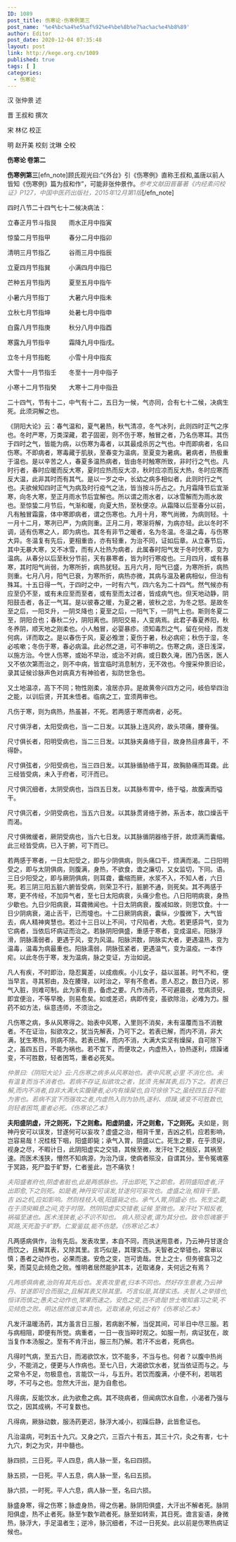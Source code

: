 ```yaml
---
ID: 1089
post_title: 伤寒论·伤寒例第三
post_name: '%e4%bc%a4%e5%af%92%e4%be%8b%e7%ac%ac%e4%b8%89'
author: Editor
post_date: 2020-12-04 07:35:48
layout: post
link: http://kege.org.cn/1089
published: true
tags: [ ]
categories:
  - 伤寒论
---
```

<!-- wp:paragraph -->
<p>汉 张仲景 述</p>
<p>晋 王叔和 撰次</p>
<p>宋 林亿 校正</p>
<p>明 赵开美 校刻 沈琳 仝校</p>
<p><strong>伤寒论 卷第二</strong></p>
<!-- /wp:paragraph -->

<!-- wp:paragraph -->
<p><strong>伤寒例第三</strong>[efn_note]顾氏观光曰:“《外台》引《伤寒例》直称王叔和,盖唐以前人皆知《伤寒例》篇为叔和作”，可能非张仲景作。<span style="color: #808080;"><em>参考文献田晋蕃著《内经素问校证》P127，中国中医药出版社，2015年12月第1版</em></span>[/efn_note]</p>
<p>四时八节二十四气七十二候决病法：</p>
<!-- /wp:paragraph -->

<!-- wp:paragraph -->
<p>立春正月节斗指艮　　雨水正月中指寅</p>
<!-- /wp:paragraph -->

<!-- wp:paragraph -->
<p>惊蛰二月节指甲　　　春分二月中指卯</p>
<!-- /wp:paragraph -->

<!-- wp:paragraph -->
<p>清明三月节指乙　　　谷雨三月中指辰</p>
<!-- /wp:paragraph -->

<!-- wp:paragraph -->
<p>立夏四月节指巽　　　小满四月中指巳</p>
<!-- /wp:paragraph -->

<!-- wp:paragraph -->
<p>芒种五月节指丙　　　夏至五月中指午</p>
<!-- /wp:paragraph -->

<!-- wp:paragraph -->
<p>小暑六月节指丁　　　大暑六月中指未</p>
<!-- /wp:paragraph -->

<!-- wp:paragraph -->
<p>立秋七月节指坤　　　处暑七月中指申</p>
<!-- /wp:paragraph -->

<!-- wp:paragraph -->
<p>白露八月节指庚　　　秋分八月中指酉</p>
<!-- /wp:paragraph -->

<!-- wp:paragraph -->
<p>寒露九月节指辛　　　霜降九月中指戌。</p>
<!-- /wp:paragraph -->

<!-- wp:paragraph -->
<p>立冬十月节指乾　　　小雪十月中指亥</p>
<!-- /wp:paragraph -->

<!-- wp:paragraph -->
<p>大雪十一月节指壬　　冬至十一月中指子</p>
<!-- /wp:paragraph -->

<!-- wp:paragraph -->
<p>小寒十二月节指癸　　大寒十二月中指丑</p>
<!-- /wp:paragraph -->

<!-- wp:paragraph -->
<p>二十四气，节有十二，中气有十二，五日为一候，气亦同，合有七十二候，决病生死。此须洞解之也。</p>
<!-- /wp:paragraph -->

<!-- wp:paragraph -->
<p>《阴阳大论》云：春气温和，夏气暑热，秋气清凉，冬气冰列，此则四时正气之序也。冬时严寒，万类深藏，君子固密，则不伤于寒，触冒之者，乃名伤寒耳。其伤于四时之气，皆能为病，以伤寒为毒者，以其最成杀厉之气也。中而即病者，名曰伤寒。不即病者，寒毒藏于肌肤，至春变为温病，至夏变为暑病。暑病者，热极重于温也。是以辛苦之人，春夏多温热病者，皆由冬时触寒所致，非时行之气也。凡时行者，春时应暖而反大寒，夏时应热而反大凉，秋时应凉而反大热，冬时应寒而反大温，此非其时而有其气。是以一岁之中，长幼之病多相似者，此则时行之气也。夫欲候知四时正气为病及时行疫气之法，皆当按斗历占之。九月霜降节后宜渐寒，向冬大寒，至正月雨水节后宜解也。所以谓之雨水者，以冰雪解而为雨水故也。至惊蛰二月节后，气渐和暖，向夏大热，至秋便凉。从霜降以后至春分以前，凡有触冒霜露，体中寒即病者，谓之伤寒也。九月十月，寒气尚微，为病则轻。十一月十二月，寒冽已严，为病则重。正月二月，寒渐将解，为病亦轻。此以冬时不调，适有伤寒之人，即为病也。其冬有非节之暖者，名为冬温。冬温之毒，与伤寒大异。冬温复有先后，更相重沓，亦有轻重，为治不同，证如后章。从立春节后，其中无暴大寒，又不冰雪，而有人壮热为病者，此属春时阳气发于冬时伏寒，变为温病。从春分以后至秋分节前，天有暴寒者，皆为时行寒疫也。三月四月，或有暴寒，其时阳气尚弱，为寒所折，病热犹轻。五月六月，阳气已盛，为寒所折，病热则重。七月八月，阳气已衰，为寒所折，病热亦微，其病与温及暑病相似，但治有殊耳。十五日得一气，于四时之中，一时有六气，四六名为二十四气。然气候亦有应至仍不至，或有未应至而至者，或有至而太过者，皆成病气也。但天地动静，阴阳鼓击者，各正一气耳。是以彼春之暖，为夏之暑，彼秋之忿，为冬之怒。是故冬至之后，一阳爻升，一阴爻降也；夏至之后，一阳气下，一阴气上也。斯则冬夏二至，阴阳合也；春秋二分，阴阳离也。阴阳交易，人变病焉。此君子春夏养阳，秋冬养阴，顺天地之刚柔也。小人触冒，必婴暴疹。须知毒烈之气，留在何经，而发何病，详而取之。是以春伤于风，夏必飧泄；夏伤于暑，秋必病疟；秋伤于湿，冬必咳嗽；冬伤于寒，春必病温。此必然之道，可不审明之。伤寒之病，逐日浅深，以施方治。今世人伤寒，或始不早治，或治不对病，或日数久淹，困乃告医，医人又不依次第而治之，则不中病，皆宜临时消息制方，无不效也。今搜采仲景旧论，录其证候诊脉声色对病真方有神验者，拟防世急也。</p>
<!-- /wp:paragraph -->

<!-- wp:paragraph -->
<p>又土地温凉，高下不同；物性刚柔，飡居亦异。是故黄帝兴四方之问，岐伯举四治之能，以训后贤，开其未悟者。临病之工，宜须两审也。</p>
<!-- /wp:paragraph -->

<!-- wp:paragraph -->
<p>凡伤于寒，则为病热，热虽甚，不死。若两感于寒而病者，必死。</p>
<!-- /wp:paragraph -->

<!-- wp:paragraph -->
<p>尺寸俱浮者，太阳受病也，当一二日发。以其脉上连风府，故头项痛，腰脊强。</p>
<!-- /wp:paragraph -->

<!-- wp:paragraph -->
<p>尺寸俱长者，阳明受病也，当二三日发。以其脉夹鼻络于目，故身热目疼鼻干，不得卧。</p>
<!-- /wp:paragraph -->

<!-- wp:paragraph -->
<p>尺寸俱弦者，少阳受病也，当三四日发。以其脉循胁络于耳，故胸胁痛而耳聋。此三经皆受病，未入于府者，可汗而已。</p>
<!-- /wp:paragraph -->

<!-- wp:paragraph -->
<p>尺寸俱沉细者，太阴受病也，当四五日发。以其脉布胃中，络于嗌，故腹满而嗌干。</p>
<!-- /wp:paragraph -->

<!-- wp:paragraph -->
<p>尺寸俱沉者，少阴受病也，当五六日发。以其脉贯肾络于肺，系舌本，故口燥舌干而渴。</p>
<!-- /wp:paragraph -->

<!-- wp:paragraph -->
<p>尺寸俱微缓者，厥阴受病也，当六七日发。以其脉循阴器络于肝，故烦满而囊缩。此三经皆受病，已入于腑，可下而已。</p>
<!-- /wp:paragraph -->

<!-- wp:paragraph -->
<p>若两感于寒者，一日太阳受之，即与少阴俱病，则头痛口干，烦满而渴。二日阳明受之，即与太阴俱病，则腹满，身热，不欲食，谵之廉切，又女监切，下同。语。三日少阳受之，即与厥阴俱病，则耳聋，囊缩而厥，水浆不入，不知人者，六日死。若三阴三阳五脏六腑皆受病，则荣卫不行，脏腑不通，则死矣。其不两感于寒，更不传经，不加异气者，至七日太阳病衰，头痛少愈也。八日阳明病衰，身热少歇也。九日少阳病衰，耳聋微闻也。十日太阴病衰，腹减如故，则思饮食。十一日少阴病衰，渴止舌干，已而嚏也。十二日厥阴病衰，囊纵，少腹微下，大气皆去，病人精神爽慧也。若过十三日以上不间，寸尺陷者，大危。若更感异气，变为它病者，当依后坏病证而治之。若脉阴阳俱盛，重感于寒者，变成温疟。阳脉浮滑，阴脉濡弱者，更遇于风，变为风温。阳脉洪数，阴脉实大者，更遇温热，变为温毒，温毒为病最重也。阳脉濡弱，阴脉弦紧者，更遇温气，变为温疫。一本作疟。以此冬伤于寒，发为温病，脉之变证，方治如说。</p>
<!-- /wp:paragraph -->

<!-- wp:paragraph --><!-- /wp:paragraph -->

<!-- wp:paragraph -->
<p>凡人有疾，不时即治，隐忍冀差，以成痼疾。小儿女子，益以滋甚。时气不和，便当早言。寻其邪由，及在腠理，以时治之，罕有不愈者。患人忍之，数日乃说，邪气入脏，则难可制。此为家有患，备虑之要。凡作汤药，不可避晨夜，觉病须臾，即宜便治，不等早晚，则易愈矣。如或差迟，病即传变，虽欲除治，必难为力。服药不如方法，纵意违师，不须治之。</p>
<!-- /wp:paragraph -->

<!-- wp:paragraph -->
<p>凡伤寒之病，多从风寒得之。始表中风寒，入里则不消矣，未有温覆而当不消散者。不在证治，拟欲攻之，犹当先解表，乃可下之。若表已解，而内不消，非大满，犹生寒热，则病不除。若表已解，而内不消，大满大实坚有燥屎，自可除下之，虽四五日，不能为祸也。若不宜下，而便攻之，内虚热入，协热遂利，烦躁诸变，不可胜数，轻者困笃，重者必死矣。</p>
<p><span style="color: #808080;"><em>仲景曰:《阴阳大论》云:凡伤寒之病多从风寒始也。表中风寒,必里 不消化也。未有温复而当不消者也。若病不存证,拟欲攻之者，犹须 先解其表,后乃下之。若表已解,而内不消者,自非大满大实腹硬者,必内有燥屎也,自可徐徐下之,虽经四五日不能为害也。若病不宜下而强攻之者,内虚热入则为协热,遂利、烦躁,诸变不可胜数也,则轻者困笃,重者必死。《伤寒论乙本》</em></span></p>
<!-- /wp:paragraph -->

<!-- wp:paragraph --><!-- /wp:paragraph -->

<!-- wp:paragraph -->
<p><strong>夫阳盛阴虚，汗之则死，下之则愈。阳虚阴盛，汗之则愈，下之则死。</strong>夫如是，则神丹安可以误发，甘遂何可以妄攻？虚盛之治，相背千里，吉凶之机，应若影响，岂容易哉！况桂枝下咽，阳盛即毙；承气入胃，阴盛以亡。死生之要，在乎须臾，视身之尽，不暇计日，此阴阳虚实之交错，其候至微，发汗吐下之相反，其祸至速。而医术浅狭，懵然不知病源，为治乃误，使病者殒没，自谓其分。至令冤魂塞于冥路，死尸盈于旷野，仁者鉴此，岂不痛欤！</p>
<p><span style="color: #808080;"><em>夫阳盛者府也,阴虚者脏也,此是两感脉也。汗出即死,下之即愈。若阴盛阳虚者,汗出即愈,下之则死。如是者,神丹安可误发,甘遂何可妄攻也。虚盛之治,相背千里。吉 凶之机,应如影响。然则桂枝入咽,阳盛毙之也。承气人胃,阴盛必 也。死生之要,在于须臾瞬息之间,克于时限。然阴阳虚实交错者,证候 至微也。发汗吐下相反者,祸福至速也。医术浅狭者,必不识不知也。 病人殒没者,谓为其分也。致令怨魂塞于冥路,天死盈于旷野。仁爱鉴兹,能不伤楚。《伤寒论乙本》</em></span></p>
<!-- /wp:paragraph -->

<!-- wp:paragraph -->
<p>凡两感病俱作，治有先后。发表攻里，本自不同，而执迷用意者，乃云神丹甘遂合而饮之，且解其表，又除其里。言巧似是，其理实违。夫智者之举错也，常审以慎；愚者之动作也，必果而速。安危之变，岂可诡哉。世上之士，但务彼翕习之荣，而莫见此倾危之败。惟明者居然能护其本，近取诸身，夫何远之有焉？</p>
<p><span style="color: #808080;"><em>凡两感俱病者,治则有其先后也。发表攻里者,归本不同也。然好存生意者,乃云神丹、甘遂即可合而服之,且解其表又除其里。巧言似是,其理实违。夫智人之举措也,恒详而慎之;愚夫之动作也,常果而速之。安危之变,岂不诡哉!世士唯知翕习之荣,不见倾危之败。明达居然谁见本真也。近取诸身,何远之有?《伤寒论乙本》</em></span></p>
<!-- /wp:paragraph -->

<!-- wp:paragraph --><!-- /wp:paragraph -->

<!-- wp:paragraph -->
<p>凡发汗温暖汤药，其方虽言日三服，若病剧不解，当促其间，可半日中尽三服。若与病相阻，即便有所觉。病重者，一日一夜当晬时观之。如服一剂，病证犹在，故当复作本汤服之。至有不肯汗出，服三剂乃解。若汗不出者，死病也。</p>
<!-- /wp:paragraph -->

<!-- wp:paragraph -->
<p>凡得时气病，至五六日，而渴欲饮水，饮不能多，不当与也。何者？以腹中热尚少，不能消之，便更与人作病也。至七八日，大渴欲饮水者，犹当依证而与之。与之常令不足，勿极意也，言能饮一斗，与五升。若饮而腹满，小便不利，若喘若哕，不可与之也。忽然大汗出，是为自愈也。</p>
<!-- /wp:paragraph -->

<!-- wp:paragraph -->
<p>凡得病，反能饮水，此为欲愈之病。其不晓病者，但闻病饮水自愈，小渴者乃强与饮之，因其成祸，不可复数也。</p>
<!-- /wp:paragraph -->

<!-- wp:paragraph -->
<p>凡得病，厥脉动数，服汤药更迟，脉浮大减小，初躁后静，此皆愈证也。</p>
<!-- /wp:paragraph -->

<!-- wp:paragraph -->
<p>凡治温病，可刺五十九穴。又身之穴，三百六十有五，其三十穴，灸之有害，七十九穴，刺之为灾，并中髓也。</p>
<!-- /wp:paragraph -->

<!-- wp:paragraph -->
<p>脉四损，三日死。平人四息，病人脉一至，名曰四损。</p>
<!-- /wp:paragraph -->

<!-- wp:paragraph -->
<p>脉五损，一日死。平人五息，病人脉一至，名曰五损。</p>
<!-- /wp:paragraph -->

<!-- wp:paragraph -->
<p>脉六损，一时死。平人六息，病人脉一至，名曰六损。</p>
<!-- /wp:paragraph -->

<!-- wp:paragraph -->
<p>脉盛身寒，得之伤寒；脉虚身热，得之伤暑。脉阴阳俱盛，大汗出不解者死。脉阴阳俱虚，热不止者死。脉至乍数乍疏者死。脉至如转索，其日死。谵言妄语，身微热，脉浮大，手足温者生；逆冷，脉沉细者，不过一日死矣。此以前是伤寒热病证候也。</p>
<!-- /wp:paragraph -->